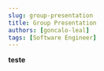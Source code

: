 ```yaml
---
slug: group-presentation
title: Group Presentation
authors: [goncalo-leal]
tags: [Software Engineer]
---
```

**teste**